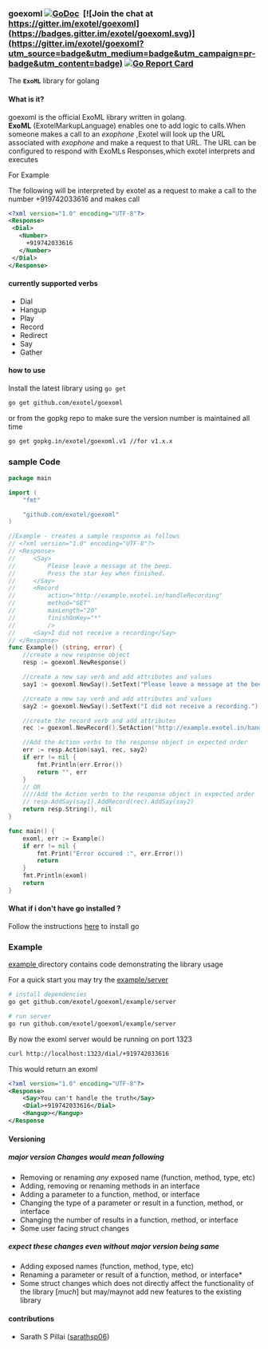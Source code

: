 ### goexoml [![GoDoc](https://godoc.org/gopkg.in/exotel/goexoml.v1?status.svg)](https://godoc.org/gopkg.in/exotel/goexoml.v1) &nbsp;[![Join the chat at https://gitter.im/exotel/goexoml](https://badges.gitter.im/exotel/goexoml.svg)](https://gitter.im/exotel/goexoml?utm_source=badge&utm_medium=badge&utm_campaign=pr-badge&utm_content=badge) [![Go Report Card](https://goreportcard.com/badge/github.com/exotel/goexoml)](https://goreportcard.com/report/github.com/exotel/goexoml)


The **`ExoML`** library for golang

#### What is it?
  goexoml is the official ExoML library written in golang. <br>**ExoML** (ExotelMarkupLanguage) enables one to add logic to calls.When someone makes a call  to an *exophone* ,Exotel will look up the URL associated with *exophone* and make a request to that URL.
	The URL can be configured to respond with ExoMLs Responses,which exotel interprets and executes


For Example

The following will be interpreted by exotel as a request to make a call to the number +919742033616 and makes call

```xml
<?xml version="1.0" encoding="UTF-8"?>
<Response>
 <Dial>
   <Number>
     +919742033616
   </Number>
 </Dial>
</Response>

```

#### currently supported verbs
* Dial  
* Hangup
* Play
* Record
* Redirect
* Say
* Gather


#### how to use
Install the latest library using `go get`
```sh
go get github.com/exotel/goexoml
```

or  from the gopkg repo to make sure the version number is maintained all time
```sh
go get gopkg.in/exotel/goexoml.v1 //for v1.x.x
```


### sample Code
```go
package main

import (
	"fmt"

	"github.com/exotel/goexoml"
)

//Example - creates a sample response as follows
// <?xml version="1.0" encoding="UTF-8"?>
// <Response>
//     <Say>
//         Please leave a message at the beep.
//         Press the star key when finished.
//     </Say>
//     <Record
//         action="http://example.exotel.in/handleRecording"
//         method="GET"
//         maxLength="20"
//         finishOnKey="*"
//         />
//     <Say>I did not receive a recording</Say>
// </Response>
func Example() (string, error) {
	//create a new response object
	resp := goexoml.NewResponse()

	//create a new say verb and add attributes and values
	say1 := goexoml.NewSay().SetText("Please leave a message at the beep.\n         Press the star key when finished.")

	//create a new say verb and add attributes and values
	say2 := goexoml.NewSay().SetText("I did not receive a recording.")

	//create the record verb and add attributes
	rec := goexoml.NewRecord().SetAction("http://example.exotel.in/handleRecording").SetMethod("GET").SetMaxLength(20)

	//Add the Action verbs to the response object in expected order
	err := resp.Action(say1, rec, say2)
	if err != nil {
		fmt.Println(err.Error())
		return "", err
	}
	// OR
	////Add the Action verbs to the response object in expected order
	// resp.AddSay(say1).AddRecord(rec).AddSay(say2)
	return resp.String(), nil
}

func main() {
	exoml, err := Example()
	if err != nil {
		fmt.Print("Error occured :", err.Error())
		return
	}
	fmt.Println(exoml)
	return
}

```

#### What if i don't have go installed ?
Follow the instructions [here](https://golang.org/doc/install) to install go 

### Example
[example ](https://github.com/exotel/goexoml/tree/master/example) directory contains code demonstrating the library usage

For a quick start you may try the [example/server](https://github.com/exotel/goexoml/tree/master/example/server) 

```sh
# install dependencies
go get github.com/exotel/goexoml/example/server

# run server
go run github.com/exotel/goexoml/example/server
```
By now the exoml server would be running on port 1323

```sh
curl http://localhost:1323/dial/+919742033616
```

This would return an exoml

```xml
<?xml version="1.0" encoding="UTF-8"?>
<Response>
    <Say>You can't handle the truth</Say>
    <Dial>+919742033616</Dial>
    <Hangup></Hangup>
</Response
```


#### Versioning
##### major version Changes would mean following 
* Removing or renaming *any* exposed name (function, method, type, etc)
* Adding, removing or renaming methods in an interface
* Adding a parameter to a function, method, or interface
* Changing the type of a parameter or result in a function, method, or interface
* Changing the number of results in a function, method, or interface
* Some user facing struct changes

##### expect these changes even without major version being same 
* Adding exposed names (function, method, type, etc)
* Renaming a parameter or result of a function, method, or interface*
* Some struct changes which does not directly affect the functionality of the library [*much*] but may/maynot add new features to the existing library



#### contributions

* Sarath S Pillai ([sarathsp06](https://github.com/sarathsp06))
